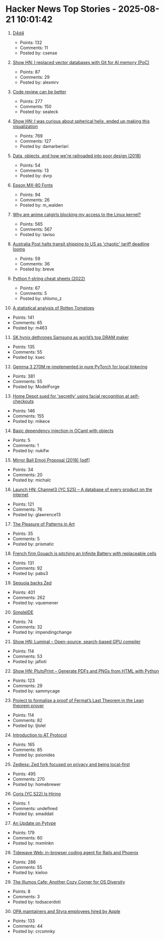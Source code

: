 # Hacker News Top Stories - 2025-08-21 10:01:42

1. [D4d4](https://www.nmichaels.org/musings/d4d4/d4d4/)
   - Points: 132
   - Comments: 11
   - Posted by: csense

2. [Show HN: I replaced vector databases with Git for AI memory (PoC)](https://github.com/Growth-Kinetics/DiffMem)
   - Points: 87
   - Comments: 29
   - Posted by: alexmrv

3. [Code review can be better](https://tigerbeetle.com/blog/2025-08-04-code-review-can-be-better/)
   - Points: 277
   - Comments: 150
   - Posted by: sealeck

4. [Show HN: I was curious about spherical helix, ended up making this visualization](https://visualrambling.space/moving-objects-in-3d/)
   - Points: 769
   - Comments: 127
   - Posted by: damarberlari

5. [Data, objects, and how we're railroaded into poor design (2018)](https://www.tedinski.com/2018/01/23/data-objects-and-being-railroaded-into-misdesign.html)
   - Points: 54
   - Comments: 13
   - Posted by: dvrp

6. [Epson MX-80 Fonts](https://mw.rat.bz/MX-80/)
   - Points: 94
   - Comments: 26
   - Posted by: m_walden

7. [Why are anime catgirls blocking my access to the Linux kernel?](https://lock.cmpxchg8b.com/anubis.html)
   - Points: 565
   - Comments: 567
   - Posted by: taviso

8. [Australia Post halts transit shipping to US as 'chaotic' tariff deadline looms](https://www.abc.net.au/news/2025-08-21/australia-post-suspends-transit-shipping-parcels-us-trump-tariff/105680456)
   - Points: 59
   - Comments: 36
   - Posted by: breve

9. [Python f-string cheat sheets (2022)](https://fstring.help/cheat/)
   - Points: 67
   - Comments: 5
   - Posted by: shlomo_z

10. [A statistical analysis of Rotten Tomatoes](https://www.statsignificant.com/p/is-rotten-tomatoes-still-reliable)
   - Points: 141
   - Comments: 65
   - Posted by: m463

11. [SK hynix dethrones Samsung as world’s top DRAM maker](https://koreajoongangdaily.joins.com/news/2025-08-15/business/tech/Thanks-Nvidia-SK-hynix-dethrones-Samsung-as-worlds-top-DRAM-maker-for-first-time-in-over-30-years/2376834)
   - Points: 135
   - Comments: 55
   - Posted by: ksec

12. [Gemma 3 270M re-implemented in pure PyTorch for local tinkering](https://github.com/rasbt/LLMs-from-scratch/tree/main/ch05/12_gemma3)
   - Points: 381
   - Comments: 55
   - Posted by: ModelForge

13. [Home Depot sued for 'secretly' using facial recognition at self-checkouts](https://petapixel.com/2025/08/20/home-depot-sued-for-secretly-using-facial-recognition-technology-on-self-checkout-cameras/)
   - Points: 146
   - Comments: 155
   - Posted by: mikece

14. [Basic dependency injection in OCaml with objects](https://gr-im.github.io/a/dependency-injection.html)
   - Points: 5
   - Comments: 1
   - Posted by: nukifw

15. [Mirror Ball Emoji Proposal (2018) [pdf]](https://www.unicode.org/L2/L2019/19310-mirror-ball-emoji.pdf)
   - Points: 34
   - Comments: 20
   - Posted by: michalc

16. [Launch HN: Channel3 (YC S25) – A database of every product on the internet](undefined)
   - Points: 121
   - Comments: 76
   - Posted by: glawrence13

17. [The Pleasure of Patterns in Art](https://thereader.mitpress.mit.edu/why-repetition-in-art-pleases-the-brain/)
   - Points: 35
   - Comments: 5
   - Posted by: prismatic

18. [French firm Gouach is pitching an Infinite Battery with replaceable cells](https://arstechnica.com/gadgets/2025/05/gouach-wants-you-to-insert-and-pluck-the-cells-from-its-infinite-e-bike-battery/)
   - Points: 131
   - Comments: 92
   - Posted by: pabs3

19. [Sequoia backs Zed](https://zed.dev/blog/sequoia-backs-zed)
   - Points: 401
   - Comments: 262
   - Posted by: vquemener

20. [SimpleIDE](https://github.com/jamesplotts/simpleide)
   - Points: 74
   - Comments: 32
   - Posted by: impendingchange

21. [Show HN: Luminal – Open-source, search-based GPU compiler](https://github.com/luminal-ai/luminal)
   - Points: 114
   - Comments: 53
   - Posted by: jafioti

22. [Show HN: PlutoPrint – Generate PDFs and PNGs from HTML with Python](https://github.com/plutoprint/plutoprint)
   - Points: 123
   - Comments: 29
   - Posted by: sammycage

23. [Project to formalise a proof of Fermat’s Last Theorem in the Lean theorem prover](https://imperialcollegelondon.github.io/FLT/)
   - Points: 114
   - Comments: 82
   - Posted by: ljlolel

24. [Introduction to AT Protocol](https://mackuba.eu/2025/08/20/introduction-to-atproto/)
   - Points: 165
   - Comments: 85
   - Posted by: psionides

25. [Zedless: Zed fork focused on privacy and being local-first](https://github.com/zedless-editor/zed)
   - Points: 495
   - Comments: 270
   - Posted by: homebrewer

26. [Coris (YC S22) Is Hiring](https://www.ycombinator.com/companies/coris/jobs/rqO40yy-ai-engineer)
   - Points: 1
   - Comments: undefined
   - Posted by: smaddali

27. [An Update on Pytype](https://github.com/google/pytype)
   - Points: 179
   - Comments: 60
   - Posted by: mxmlnkn

28. [Tidewave Web: in-browser coding agent for Rails and Phoenix](https://tidewave.ai/blog/tidewave-web-phoenix-rails)
   - Points: 286
   - Comments: 55
   - Posted by: kieloo

29. [The Illumos Cafe: Another Cozy Corner for OS Diversity](https://it-notes.dragas.net/2025/08/18/introducing-the-illumos-cafe/)
   - Points: 8
   - Comments: 3
   - Posted by: todsacerdoti

30. [OPA maintainers and Styra employees hired by Apple](https://blog.openpolicyagent.org/note-from-teemu-tim-and-torin-to-the-open-policy-agent-community-2dbbfe494371)
   - Points: 133
   - Comments: 44
   - Posted by: crcsmnky

